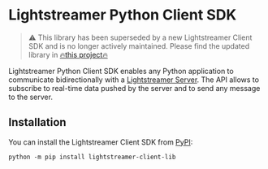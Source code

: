 # Lightstreamer Python Client SDK

> ⚠️ This library has been superseded by a new Lightstreamer Client SDK and is no longer actively maintained. Please find the updated library in [🔥this project🔥](https://github.com/Lightstreamer/Lightstreamer-lib-client-haxe)

Lightstreamer Python Client SDK enables any Python application to communicate bidirectionally with a [Lightstreamer Server](http://www.lightstreamer.com). The API allows to subscribe to real-time data pushed by the server and to send any message to the server.

## Installation

You can install the Lightstreamer Client SDK from [PyPI](https://pypi.org/project/lightstreamer-client-lib/):

```
python -m pip install lightstreamer-client-lib
```